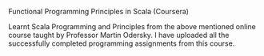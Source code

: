 Functional Programming Principles in Scala (Coursera)

Learnt Scala Programming and Principles from the above mentioned online course taught by Professor Martin Odersky. 
I have uploaded all the successfully completed programming assignments from this course. 

